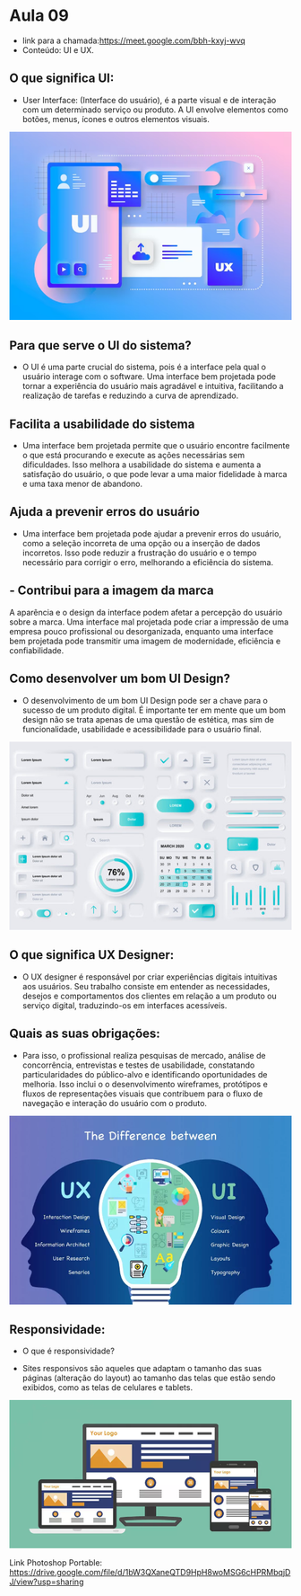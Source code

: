 # Aula 09
- link para a chamada:https://meet.google.com/bbh-kxyj-wvq
- Conteúdo: UI e UX.

## O que significa UI: 
- User Interface: (Interface do usuário), é a parte visual e de interação com um determinado serviço ou produto. A UI envolve elementos como botões, menus, ícones e outros elementos visuais.

![alt text](image.png)

## Para que serve o UI do sistema?
- O UI é uma parte crucial do sistema, pois é a interface pela qual o usuário interage com o software. Uma interface bem projetada pode tornar a experiência do usuário mais agradável e intuitiva, facilitando a realização de tarefas e reduzindo a curva de aprendizado.

## Facilita a usabilidade do sistema
- Uma interface bem projetada permite que o usuário encontre facilmente o que está procurando e execute as ações necessárias sem dificuldades. Isso melhora a usabilidade do sistema e aumenta a satisfação do usuário, o que pode levar a uma maior fidelidade à marca e uma taxa menor de abandono.

## Ajuda a prevenir erros do usuário
- Uma interface bem projetada pode ajudar a prevenir erros do usuário, como a seleção incorreta de uma opção ou a inserção de dados incorretos. Isso pode reduzir a frustração do usuário e o tempo necessário para corrigir o erro, melhorando a eficiência do sistema.

## - Contribui para a imagem da marca
A aparência e o design da interface podem afetar a percepção do usuário sobre a marca. Uma interface mal projetada pode criar a impressão de uma empresa pouco profissional ou desorganizada, enquanto uma interface bem projetada pode transmitir uma imagem de modernidade, eficiência e confiabilidade.

## Como desenvolver um bom UI Design?
- O desenvolvimento de um bom UI Design pode ser a chave para o sucesso de um produto digital. É importante ter em mente que um bom design não se trata apenas de uma questão de estética, mas sim de funcionalidade, usabilidade e acessibilidade para o usuário final.

![alt text](image-1.png)

## O que significa UX Designer:
- O UX designer é responsável por criar experiências digitais intuitivas aos usuários. Seu trabalho consiste em entender as necessidades, desejos e comportamentos dos clientes em relação a um produto ou serviço digital, traduzindo-os em interfaces acessíveis.

## Quais as suas obrigações:
- Para isso, o profissional realiza pesquisas de mercado, análise de concorrência, entrevistas e testes de usabilidade, constatando particularidades do público-alvo e identificando oportunidades de melhoria. Isso inclui o o desenvolvimento wireframes, protótipos e fluxos de representações visuais que contribuem para o fluxo de navegação e interação do usuário com o produto.

![alt text](image-2.png)

## Responsividade:
- O que é responsividade?

- Sites responsivos são aqueles que adaptam o tamanho das suas páginas (alteração do layout) ao tamanho das telas que estão sendo exibidos, como as telas de celulares e tablets.

![alt text](image-3.png)

Link Photoshop Portable: https://drive.google.com/file/d/1bW3QXaneQTD9HpH8woMSG6cHPRMbqjDJ/view?usp=sharing
